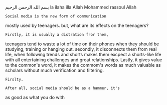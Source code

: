 بسم الله الرحمن الرحيم
la ilaha illa Allah Mohammed rassoul Allah


    Social media is the new form of communication
mostly used by teenagers. but, what are its effects
on the teenagers?


    Firstly, it is usually a distration fror them,
teenagers tend to waste a lot of time on their phones
when they should be studying, training or hanging out.
secondly, it disconnects them from real life, when
following trends and shorts makes them excpect a
shorts-like life with all entertaining challenges
and great relationships. Lastly, it gives value to the
common's word, it makes the commom's words as much valuable
as scholars without much verification and filtering.

    Firslty. 

    After all, social media should be as a hammer, it's
as good as what you do with

